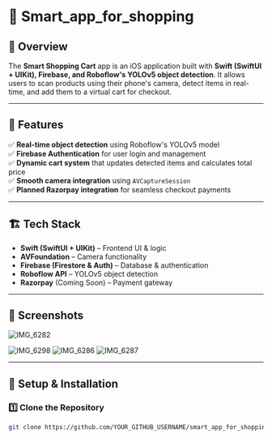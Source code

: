 
# 🛒 Smart_app_for_shopping  

## 📌 Overview  
The **Smart Shopping Cart** app is an iOS application built with **Swift (SwiftUI + UIKit), Firebase, and Roboflow's YOLOv5 object detection**. It allows users to scan products using their phone's camera, detect items in real-time, and add them to a virtual cart for checkout.

---

## 🚀 Features  
✅ **Real-time object detection** using Roboflow's YOLOv5 model  
✅ **Firebase Authentication** for user login and management  
✅ **Dynamic cart system** that updates detected items and calculates total price  
✅ **Smooth camera integration** using `AVCaptureSession`  
✅ **Planned Razorpay integration** for seamless checkout payments  

---

## 🏗 Tech Stack  
- **Swift (SwiftUI + UIKit)** – Frontend UI & logic  
- **AVFoundation** – Camera functionality  
- **Firebase (Firestore & Auth)** – Database & authentication  
- **Roboflow API** – YOLOv5 object detection  
- **Razorpay** (Coming Soon) – Payment gateway  

---

## 📸 Screenshots  
![IMG_6282](https://github.com/user-attachments/assets/c4c14eb5-281f-47bc-a931-c1c8a14a8949)

 ![IMG_6298](https://github.com/user-attachments/assets/af9cd0e0-9b83-4898-bd1b-202a8c1853ea)
 ![IMG_6286](https://github.com/user-attachments/assets/059d7d88-4505-4401-90b7-9ff0704a67a0)
 ![IMG_6287](https://github.com/user-attachments/assets/31679245-164a-40cd-9bb3-db8dbba1d87a)




---

## 🔧 Setup & Installation  

### 1️⃣ **Clone the Repository**  
```sh
git clone https://github.com/YOUR_GITHUB_USERNAME/smart_app_for_shopping.git


